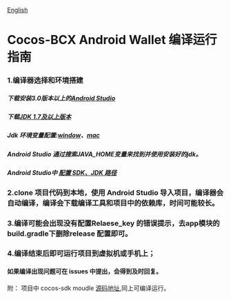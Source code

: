 [English](https://github.com/Cocos-BCX/AndroidWallet/blob/master/README.md)

# Cocos-BCX Android Wallet 编译运行指南
### 1.编译器选择和环境搭建

##### 下载安装3.0版本以上的[Android Studio](https://developer.android.google.cn/studio)

##### 下载[JDK 1.7及以上版本](https://www.oracle.com/technetwork/java/javase/downloads/jdk8-downloads-2133151.html)

##### Jdk 环境变量配置:[window](https://www.cnblogs.com/yanhuan123/p/7093211.html)、[mac](https://www.cnblogs.com/xd502djj/p/6642133.html)
##### Android Studio 通过搜索JAVA_HOME变量来找到并使用安装好的jdk。

##### Android Studio中 [配置 SDK、JDK 路径](https://www.cnblogs.com/lzwangshubo/p/10165064.html) 

### 2.clone 项目代码到本地，使用 Android Studio 导入项目，编译器会自动编译，编译会下载编译工具和项目中的依赖库，时间可能较长。

### 3.编译可能会出现没有配置Relaese_key 的错误提示，去app模块的build.gradle下删除release 配置即可。

### 4.编译结束后即可运行项目到虚拟机或手机上；

#### 如果编译出现问题可在 issues 中提出，会得到及时回复。

附： 项目中 cocos-sdk moudle [源码地址](https://github.com/Cocos-BCX/AndroidSdk),同上可编译运行。
